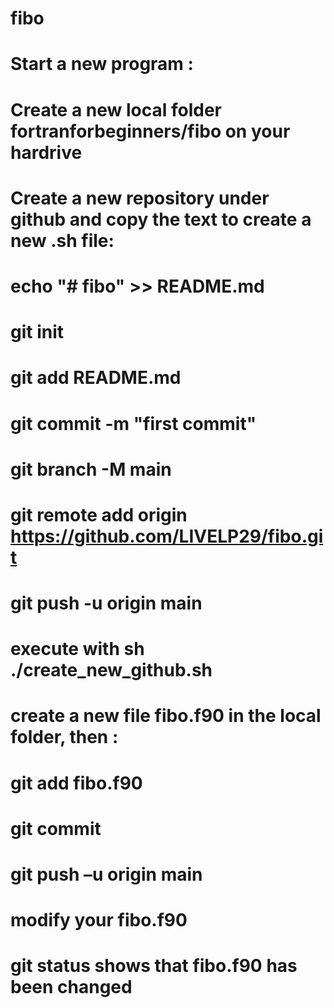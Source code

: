 # fibo
#
# Start a new program :
# Create a new local folder fortranforbeginners/fibo on your hardrive
# Create a new repository under github and copy the text to create a new .sh file:
# echo "# fibo" >> README.md
# git init
# git add README.md
# git commit -m "first commit"
# git branch -M main
# git remote add origin https://github.com/LIVELP29/fibo.git
# git push -u origin main
# 
# execute with sh ./create_new_github.sh
# 
# create a new file fibo.f90 in the local folder, then :
# git add fibo.f90
# git commit
# git push –u origin main
# 
# modify your fibo.f90
# git status shows that fibo.f90 has been changed
